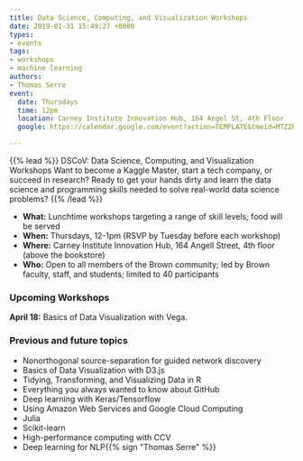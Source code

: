 ```yaml
---
title: Data Science, Computing, and Visualization Workshops
date: 2019-01-31 15:49:27 +0000
types:
- events
tags:
- workshops
- machine learning
authors:
- Thomas Serre
event:
  date: Thursdays
  time: 12pm
  location: Carney Institute Innovation Hub, 164 Angel St, 4th Floor
  google: https://calendar.google.com/event?action=TEMPLATE&tmeid=MTZ2bGljNThhcGNqZWY5aGdqZmxtMTRxM3BfMjAxOTAyMjhUMTcwMDAwWiBicm93bi5lZHVfMGM4bnBtb2x0ZnY0NHRuMHY0ZGdhYWh0NDhAZw&tmsrc=brown.edu_0c8npmoltfv44tn0v4dgaaht48%40group.calendar.google.com&scp=ALL

---
```

{{% lead %}}
DSCoV: Data Science, Computing, and Visualization Workshops
Want to become a Kaggle Master, start a tech company, or succeed in research? Ready to get your hands dirty and learn the data science and programming skills needed to solve real-world data science problems?
{{% /lead %}}

  * **What:** Lunchtime workshops targeting a range of skill levels; food will be served
  * **When:** Thursdays, 12-1pm (RSVP by Tuesday before each workshop)
  * **Where:** Carney Institute Innovation Hub, 164 Angell Street, 4th floor (above the bookstore)
  * **Who:** Open to all members of the Brown community; led by Brown faculty, staff, and students; limited to 40 participants

  ### Upcoming Workshops

  **April 18:** Basics of Data Visualization with Vega.

  ### Previous and future topics 
  * Nonorthogonal source-separation for guided network discovery
  * Basics of Data Visualization with D3.js
  * Tidying, Transforming, and Visualizing Data in R
  * Everything you always wanted to know about GitHub
  * Deep learning with Keras/Tensorflow
  * Using Amazon Web Services and Google Cloud Computing
  * Julia
  * Scikit-learn
  * High-performance computing with CCV
  * Deep learning for NLP{{% sign "Thomas Serre" %}}